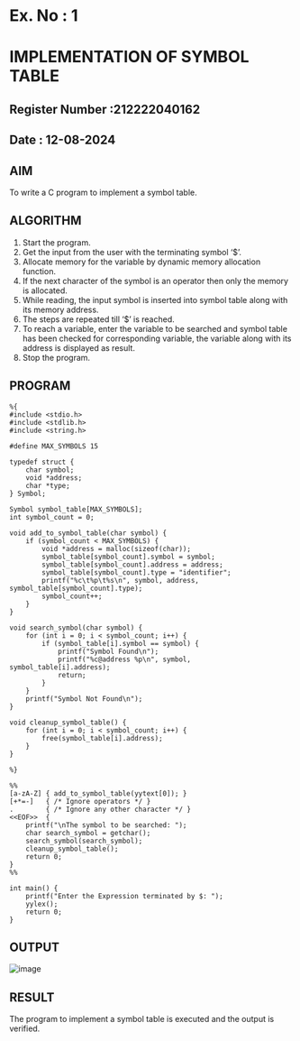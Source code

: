 # Ex. No : 1	
# IMPLEMENTATION OF SYMBOL TABLE 
## Register Number :212222040162
## Date : 12-08-2024
## AIM   
To write a C program to implement a symbol table.
## ALGORITHM
1.	Start the program.
2.	Get the input from the user with the terminating symbol ‘$’.
3.	Allocate memory for the variable by dynamic memory allocation function.
4.	If the next character of the symbol is an operator then only the memory is allocated.
5.	While reading, the input symbol is inserted into symbol table along with its memory address.
6.	The steps are repeated till ‘$’ is reached.
7.	To reach a variable, enter the variable to be searched and symbol table has been checked for corresponding variable, the variable along with its address is displayed as result.
8.	Stop the program. 
## PROGRAM
```
%{
#include <stdio.h>
#include <stdlib.h>
#include <string.h>

#define MAX_SYMBOLS 15

typedef struct {
    char symbol;
    void *address;
    char *type;
} Symbol;

Symbol symbol_table[MAX_SYMBOLS];
int symbol_count = 0;

void add_to_symbol_table(char symbol) {
    if (symbol_count < MAX_SYMBOLS) {
        void *address = malloc(sizeof(char));
        symbol_table[symbol_count].symbol = symbol;
        symbol_table[symbol_count].address = address;
        symbol_table[symbol_count].type = "identifier";
        printf("%c\t%p\t%s\n", symbol, address, symbol_table[symbol_count].type);
        symbol_count++;
    }
}

void search_symbol(char symbol) {
    for (int i = 0; i < symbol_count; i++) {
        if (symbol_table[i].symbol == symbol) {
            printf("Symbol Found\n");
            printf("%c@address %p\n", symbol, symbol_table[i].address);
            return;
        }
    }
    printf("Symbol Not Found\n");
}

void cleanup_symbol_table() {
    for (int i = 0; i < symbol_count; i++) {
        free(symbol_table[i].address);
    }
}

%}

%%
[a-zA-Z] { add_to_symbol_table(yytext[0]); }
[+*=-]   { /* Ignore operators */ }
.        { /* Ignore any other character */ }
<<EOF>>  {
    printf("\nThe symbol to be searched: ");
    char search_symbol = getchar();
    search_symbol(search_symbol);
    cleanup_symbol_table();
    return 0;
}
%%

int main() {
    printf("Enter the Expression terminated by $: ");
    yylex();
    return 0;
}

```
## OUTPUT 
![image](https://github.com/user-attachments/assets/ffb42e18-c645-4972-9736-fc708059a326)
## RESULT
The program to implement a symbol table is executed and the output is verified.
